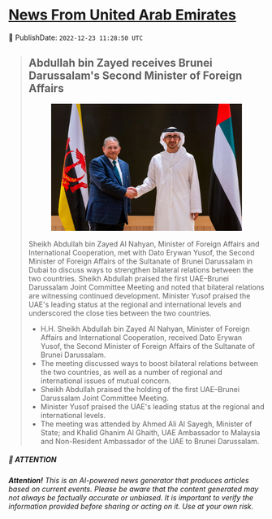 [News From United Arab Emirates](https://github.com/UAE-Camel/News)
==========


📆 PublishDate: `2022-12-23 11:28:50 UTC`


> ## Abdullah bin Zayed receives Brunei Darussalam's Second Minister of Foreign Affairs
> <p align="center"><img height="250" src="https://github.com/UAE-Camel/News/raw/main/images/1395303113923.jpg"></p
> 
> Sheikh Abdullah bin Zayed Al Nahyan, Minister of Foreign Affairs and International Cooperation, met with Dato Erywan Yusof, the Second Minister of Foreign Affairs of the Sultanate of Brunei Darussalam in Dubai to discuss ways to strengthen bilateral relations between the two countries. Sheikh Abdullah praised the first UAE–Brunei Darussalam Joint Committee Meeting and noted that bilateral relations are witnessing continued development. Minister Yusof praised the UAE's leading status at the regional and international levels and underscored the close ties between the two countries.
> 
> - H.H. Sheikh Abdullah bin Zayed Al Nahyan, Minister of Foreign Affairs and International Cooperation, received Dato Erywan Yusof, the Second Minister of Foreign Affairs of the Sultanate of Brunei Darussalam.
> - The meeting discussed ways to boost bilateral relations between the two countries, as well as a number of regional and international issues of mutual concern.
> - Sheikh Abdullah praised the holding of the first UAE–Brunei Darussalam Joint Committee Meeting.
> - Minister Yusof praised the UAE's leading status at the regional and international levels.
> - The meeting was attended by Ahmed Ali Al Sayegh, Minister of State; and Khalid Ghanim Al Ghaith, UAE Ambassador to Malaysia and Non-Resident Ambassador of the UAE to Brunei Darussalam.


##### 📝 ATTENTION

###### **Attention!** This is an AI-powered news generator that produces articles based on current events. Please be aware that the content generated may not always be factually accurate or unbiased. It is important to verify the information provided before sharing or acting on it. Use at your own risk.
